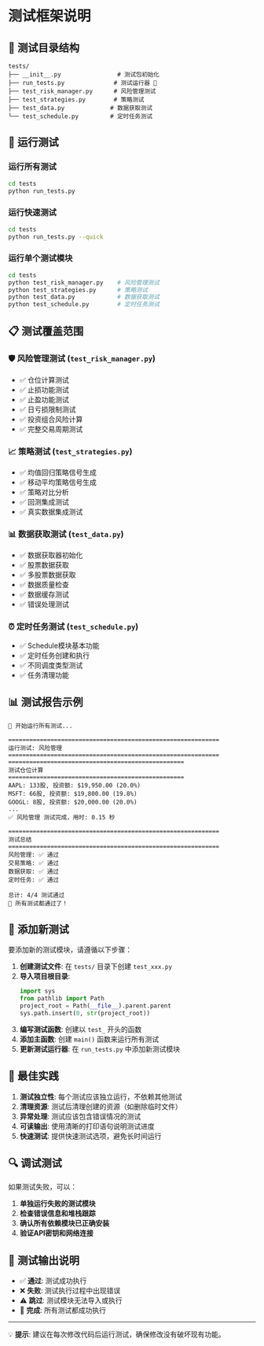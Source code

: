 # 测试框架说明

## 📁 测试目录结构

```
tests/
├── __init__.py                # 测试包初始化
├── run_tests.py              # 测试运行器 🎯
├── test_risk_manager.py      # 风险管理测试
├── test_strategies.py        # 策略测试
├── test_data.py             # 数据获取测试
└── test_schedule.py         # 定时任务测试
```

## 🚀 运行测试

### 运行所有测试
```bash
cd tests
python run_tests.py
```

### 运行快速测试
```bash
cd tests
python run_tests.py --quick
```

### 运行单个测试模块
```bash
cd tests
python test_risk_manager.py    # 风险管理测试
python test_strategies.py      # 策略测试
python test_data.py            # 数据获取测试
python test_schedule.py        # 定时任务测试
```

## 📋 测试覆盖范围

### 🛡️ 风险管理测试 (`test_risk_manager.py`)
- ✅ 仓位计算测试
- ✅ 止损功能测试
- ✅ 止盈功能测试
- ✅ 日亏损限制测试
- ✅ 投资组合风险计算
- ✅ 完整交易周期测试

### 📈 策略测试 (`test_strategies.py`)
- ✅ 均值回归策略信号生成
- ✅ 移动平均策略信号生成
- ✅ 策略对比分析
- ✅ 回测集成测试
- ✅ 真实数据集成测试

### 📊 数据获取测试 (`test_data.py`)
- ✅ 数据获取器初始化
- ✅ 股票数据获取
- ✅ 多股票数据获取
- ✅ 数据质量检查
- ✅ 数据缓存测试
- ✅ 错误处理测试

### ⏰ 定时任务测试 (`test_schedule.py`)
- ✅ Schedule模块基本功能
- ✅ 定时任务创建和执行
- ✅ 不同调度类型测试
- ✅ 任务清理功能

## 📊 测试报告示例

```
🚀 开始运行所有测试...

============================================================
运行测试: 风险管理
============================================================
==================================================
测试仓位计算
==================================================
AAPL: 133股, 投资额: $19,950.00 (20.0%)
MSFT: 66股, 投资额: $19,800.00 (19.8%)
GOOGL: 8股, 投资额: $20,000.00 (20.0%)
...
✅ 风险管理 测试完成，用时: 0.15 秒

============================================================
测试总结
============================================================
风险管理: ✅ 通过
交易策略: ✅ 通过
数据获取: ✅ 通过
定时任务: ✅ 通过

总计: 4/4 测试通过
🎉 所有测试都通过了！
```

## 🔧 添加新测试

要添加新的测试模块，请遵循以下步骤：

1. **创建测试文件**: 在 `tests/` 目录下创建 `test_xxx.py`
2. **导入项目根目录**:
   ```python
   import sys
   from pathlib import Path
   project_root = Path(__file__).parent.parent
   sys.path.insert(0, str(project_root))
   ```
3. **编写测试函数**: 创建以 `test_` 开头的函数
4. **添加主函数**: 创建 `main()` 函数来运行所有测试
5. **更新测试运行器**: 在 `run_tests.py` 中添加新测试模块

## 🎯 最佳实践

1. **测试独立性**: 每个测试应该独立运行，不依赖其他测试
2. **清理资源**: 测试后清理创建的资源（如删除临时文件）
3. **异常处理**: 测试应该包含错误情况的测试
4. **可读输出**: 使用清晰的打印语句说明测试进度
5. **快速测试**: 提供快速测试选项，避免长时间运行

## 🔍 调试测试

如果测试失败，可以：

1. **单独运行失败的测试模块**
2. **检查错误信息和堆栈跟踪**
3. **确认所有依赖模块已正确安装**
4. **验证API密钥和网络连接**

## 📝 测试输出说明

- ✅ **通过**: 测试成功执行
- ❌ **失败**: 测试执行过程中出现错误
- ⚠️ **跳过**: 测试模块无法导入或执行
- 🎉 **完成**: 所有测试都成功执行

---

💡 **提示**: 建议在每次修改代码后运行测试，确保修改没有破坏现有功能。